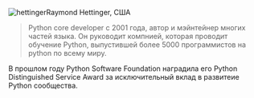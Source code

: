 <a name="Raymond-Hettinger"></a>![hettinger](http://dropbucket.ru/hettinger)Raymond Hettinger, США

> Python core developer с 2001 года, автор и мэйнтейнер многих частей языка.
Он руководит компнией, которая проводит обучение Python, выпустившей более 5000  программистов на python по всему миру.

В прошлом году Python Software Foundation наградила его Python Distinguished Service Award за исключительный вклад в развитеие Python сообщества.




